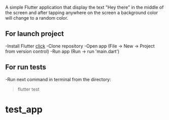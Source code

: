 A simple Flutter application that display the text "Hey there" in the middle of the screen
and after tapping anywhere on the screen a background color will change to a random color.

## For launch project

-Install Flutter [click](https://flutter.dev/docs/get-started/install)
-Clone repository
-Open app (File -> New -> Project from version control)
-Run app (Run -> run 'main.dart')

## For run tests

-Run next command in terminal from the directory:

> flutter test

# test_app

